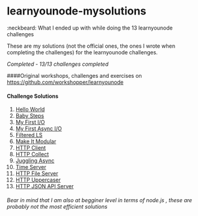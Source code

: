 # learnyounode-mysolutions
:neckbeard: What I ended up with while doing the 13 learnyounode challenges

These are my solutions (not the official ones, the ones I wrote when completing the challenges) for the learnyounode challenges. 

*Completed - 13/13 challenges completed*

####Original workshops, challenges and exercises on https://github.com/workshopper/learnyounode

#### Challenge Solutions

1. [Hello World](https://github.com/Maslor/learnyounode-mysolutions/blob/master/helloWorld.js)
2. [Baby Steps](https://github.com/Maslor/learnyounode-mysolutions/blob/master/process.js)
3. [My First I/O](https://github.com/Maslor/learnyounode-mysolutions/blob/master/lineCounter.js)
4. [My First Async I/O](https://github.com/Maslor/learnyounode-mysolutions/blob/master/asyncIO.js)
5. [Filtered LS](https://github.com/Maslor/learnyounode-mysolutions/blob/master/filteredls.js)
6. [Make It Modular](https://github.com/Maslor/learnyounode-mysolutions/blob/master/main.js)
7. [HTTP Client](https://github.com/Maslor/learnyounode-mysolutions/blob/master/httpGet.js)
8. [HTTP Collect](https://github.com/Maslor/learnyounode-mysolutions/blob/master/httpAll.js)
9. [Juggling Async](https://github.com/Maslor/learnyounode-mysolutions/blob/master/juggle.js)
10. [Time Server](https://github.com/Maslor/learnyounode-mysolutions/blob/master/socket.js)
11. [HTTP File Server](https://github.com/Maslor/learnyounode-mysolutions/blob/master/http-file-server.js)
12. [HTTP Uppercaser](https://github.com/Maslor/learnyounode-mysolutions/blob/master/http-post.js)
13. [HTTP JSON API Server](https://github.com/Maslor/learnyounode-mysolutions/blob/master/http-json.js)

###### Bear in mind that I am also at begginer level in terms of node.js , these are probably not the most efficient solutions
